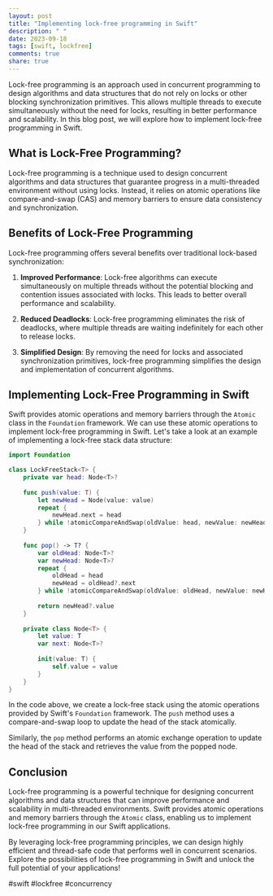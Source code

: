 ```yaml
---
layout: post
title: "Implementing lock-free programming in Swift"
description: " "
date: 2023-09-18
tags: [swift, lockfree]
comments: true
share: true
---
```


Lock-free programming is an approach used in concurrent programming to design algorithms and data structures that do not rely on locks or other blocking synchronization primitives. This allows multiple threads to execute simultaneously without the need for locks, resulting in better performance and scalability. In this blog post, we will explore how to implement lock-free programming in Swift.

## What is Lock-Free Programming?

Lock-free programming is a technique used to design concurrent algorithms and data structures that guarantee progress in a multi-threaded environment without using locks. Instead, it relies on atomic operations like compare-and-swap (CAS) and memory barriers to ensure data consistency and synchronization.

## Benefits of Lock-Free Programming

Lock-free programming offers several benefits over traditional lock-based synchronization:

1. **Improved Performance**: Lock-free algorithms can execute simultaneously on multiple threads without the potential blocking and contention issues associated with locks. This leads to better overall performance and scalability.

2. **Reduced Deadlocks**: Lock-free programming eliminates the risk of deadlocks, where multiple threads are waiting indefinitely for each other to release locks.

3. **Simplified Design**: By removing the need for locks and associated synchronization primitives, lock-free programming simplifies the design and implementation of concurrent algorithms.

## Implementing Lock-Free Programming in Swift

Swift provides atomic operations and memory barriers through the `Atomic` class in the `Foundation` framework. We can use these atomic operations to implement lock-free programming in Swift. Let's take a look at an example of implementing a lock-free stack data structure:

```swift
import Foundation

class LockFreeStack<T> {
    private var head: Node<T>?
    
    func push(value: T) {
        let newHead = Node(value: value)
        repeat {
            newHead.next = head
        } while !atomicCompareAndSwap(oldValue: head, newValue: newHead, address: &head)
    }
    
    func pop() -> T? {
        var oldHead: Node<T>?
        var newHead: Node<T>?
        repeat {
            oldHead = head
            newHead = oldHead?.next
        } while !atomicCompareAndSwap(oldValue: oldHead, newValue: newHead, address: &head)
        
        return newHead?.value
    }
    
    private class Node<T> {
        let value: T
        var next: Node<T>?
        
        init(value: T) {
            self.value = value
        }
    }
}
```

In the code above, we create a lock-free stack using the atomic operations provided by Swift's `Foundation` framework. The `push` method uses a compare-and-swap loop to update the head of the stack atomically.

Similarly, the `pop` method performs an atomic exchange operation to update the head of the stack and retrieves the value from the popped node.

## Conclusion

Lock-free programming is a powerful technique for designing concurrent algorithms and data structures that can improve performance and scalability in multi-threaded environments. Swift provides atomic operations and memory barriers through the `Atomic` class, enabling us to implement lock-free programming in our Swift applications.

By leveraging lock-free programming principles, we can design highly efficient and thread-safe code that performs well in concurrent scenarios. Explore the possibilities of lock-free programming in Swift and unlock the full potential of your applications!

#swift #lockfree #concurrency